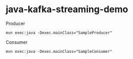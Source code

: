 # java-kafka-streaming-demo


Producer

```
mvn exec:java -Dexec.mainClass="SampleProducer"
```


Consumer

```
mvn exec:java -Dexec.mainClass="SampleConsumer"
```
